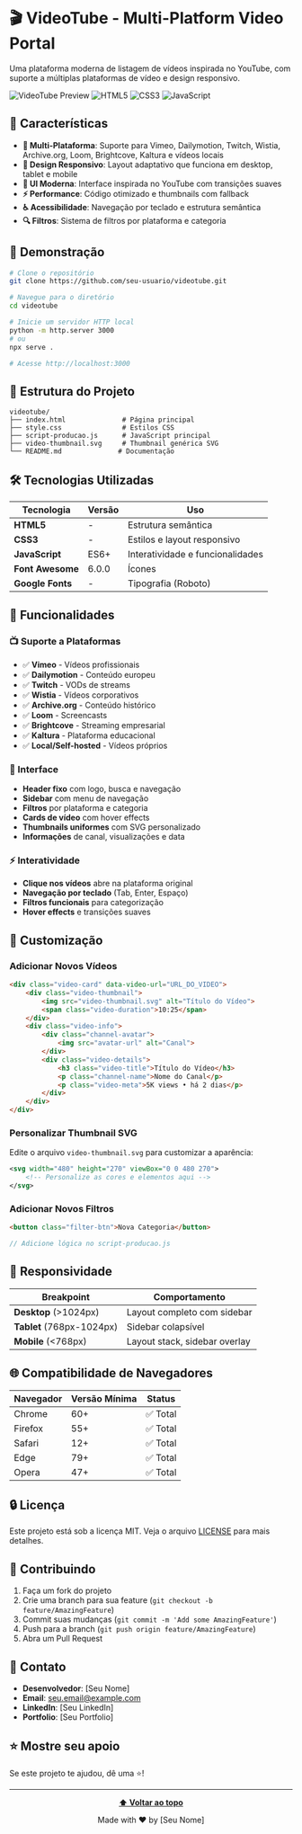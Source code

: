 # 🎬 VideoTube - Multi-Platform Video Portal

Uma plataforma moderna de listagem de vídeos inspirada no YouTube, com suporte a múltiplas plataformas de vídeo e design responsivo.

![VideoTube Preview](https://img.shields.io/badge/VideoTube-Multi--Platform-blue)
![HTML5](https://img.shields.io/badge/HTML5-E34F26?logo=html5&logoColor=white)
![CSS3](https://img.shields.io/badge/CSS3-1572B6?logo=css3&logoColor=white)
![JavaScript](https://img.shields.io/badge/JavaScript-F7DF1E?logo=javascript&logoColor=black)

## 🌟 Características

- **🎥 Multi-Plataforma**: Suporte para Vimeo, Dailymotion, Twitch, Wistia, Archive.org, Loom, Brightcove, Kaltura e vídeos locais
- **📱 Design Responsivo**: Layout adaptativo que funciona em desktop, tablet e mobile
- **🎨 UI Moderna**: Interface inspirada no YouTube com transições suaves
- **⚡ Performance**: Código otimizado e thumbnails com fallback
- **♿ Acessibilidade**: Navegação por teclado e estrutura semântica
- **🔍 Filtros**: Sistema de filtros por plataforma e categoria

## 🚀 Demonstração

```bash
# Clone o repositório
git clone https://github.com/seu-usuario/videotube.git

# Navegue para o diretório
cd videotube

# Inicie um servidor HTTP local
python -m http.server 3000
# ou
npx serve .

# Acesse http://localhost:3000
```

## 📁 Estrutura do Projeto

```
videotube/
├── index.html              # Página principal
├── style.css               # Estilos CSS
├── script-producao.js      # JavaScript principal
├── video-thumbnail.svg     # Thumbnail genérica SVG
└── README.md              # Documentação
```

## 🛠️ Tecnologias Utilizadas

| Tecnologia | Versão | Uso |
|------------|--------|-----|
| **HTML5** | - | Estrutura semântica |
| **CSS3** | - | Estilos e layout responsivo |
| **JavaScript** | ES6+ | Interatividade e funcionalidades |
| **Font Awesome** | 6.0.0 | Ícones |
| **Google Fonts** | - | Tipografia (Roboto) |

## 🎯 Funcionalidades

### 📺 Suporte a Plataformas
- ✅ **Vimeo** - Vídeos profissionais
- ✅ **Dailymotion** - Conteúdo europeu
- ✅ **Twitch** - VODs de streams
- ✅ **Wistia** - Vídeos corporativos
- ✅ **Archive.org** - Conteúdo histórico
- ✅ **Loom** - Screencasts
- ✅ **Brightcove** - Streaming empresarial
- ✅ **Kaltura** - Plataforma educacional
- ✅ **Local/Self-hosted** - Vídeos próprios

### 🎨 Interface
- **Header fixo** com logo, busca e navegação
- **Sidebar** com menu de navegação
- **Filtros** por plataforma e categoria
- **Cards de vídeo** com hover effects
- **Thumbnails uniformes** com SVG personalizado
- **Informações** de canal, visualizações e data

### ⚡ Interatividade
- **Clique nos vídeos** abre na plataforma original
- **Navegação por teclado** (Tab, Enter, Espaço)
- **Filtros funcionais** para categorização
- **Hover effects** e transições suaves

## 🔧 Customização

### Adicionar Novos Vídeos

```html
<div class="video-card" data-video-url="URL_DO_VIDEO">
    <div class="video-thumbnail">
        <img src="video-thumbnail.svg" alt="Título do Vídeo">
        <span class="video-duration">10:25</span>
    </div>
    <div class="video-info">
        <div class="channel-avatar">
            <img src="avatar-url" alt="Canal">
        </div>
        <div class="video-details">
            <h3 class="video-title">Título do Vídeo</h3>
            <p class="channel-name">Nome do Canal</p>
            <p class="video-meta">5K views • há 2 dias</p>
        </div>
    </div>
</div>
```

### Personalizar Thumbnail SVG

Edite o arquivo `video-thumbnail.svg` para customizar a aparência:

```svg
<svg width="480" height="270" viewBox="0 0 480 270">
    <!-- Personalize as cores e elementos aqui -->
</svg>
```

### Adicionar Novos Filtros

```html
<button class="filter-btn">Nova Categoria</button>
```

```javascript
// Adicione lógica no script-producao.js
```

## 📱 Responsividade

| Breakpoint | Comportamento |
|------------|---------------|
| **Desktop** (>1024px) | Layout completo com sidebar |
| **Tablet** (768px-1024px) | Sidebar colapsível |
| **Mobile** (<768px) | Layout stack, sidebar overlay |

## 🌐 Compatibilidade de Navegadores

| Navegador | Versão Mínima | Status |
|-----------|---------------|--------|
| Chrome | 60+ | ✅ Total |
| Firefox | 55+ | ✅ Total |
| Safari | 12+ | ✅ Total |
| Edge | 79+ | ✅ Total |
| Opera | 47+ | ✅ Total |

## 🔒 Licença

Este projeto está sob a licença MIT. Veja o arquivo [LICENSE](LICENSE) para mais detalhes.

## 🤝 Contribuindo

1. Faça um fork do projeto
2. Crie uma branch para sua feature (`git checkout -b feature/AmazingFeature`)
3. Commit suas mudanças (`git commit -m 'Add some AmazingFeature'`)
4. Push para a branch (`git push origin feature/AmazingFeature`)
5. Abra um Pull Request

## 📧 Contato

- **Desenvolvedor**: [Seu Nome]
- **Email**: seu.email@example.com
- **LinkedIn**: [Seu LinkedIn]
- **Portfolio**: [Seu Portfolio]

## ⭐ Mostre seu apoio

Se este projeto te ajudou, dê uma ⭐️!

---

<div align="center">

**[⬆ Voltar ao topo](#-videotube---multi-platform-video-portal)**

Made with ❤️ by [Seu Nome]

</div>